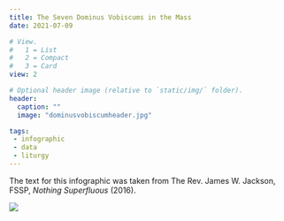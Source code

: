 ```yaml
---
title: The Seven Dominus Vobiscums in the Mass
date: 2021-07-09

# View.
#   1 = List
#   2 = Compact
#   3 = Card
view: 2

# Optional header image (relative to `static/img/` folder).
header:  
  caption: ""
  image: "dominusvobiscumheader.jpg"

tags:
 - infographic
 - data
 - liturgy 
---
```


The text for this infographic was taken from The Rev. James W. Jackson, FSSP, _Nothing Superfluous_ (2016).

![](/uploads/dominusvobiscum.jpeg)
